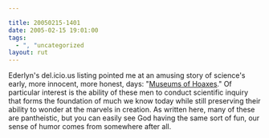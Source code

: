 ```yaml
---

title: 20050215-1401
date: 2005-02-15 19:01:00
tags:
  - ", "uncategorized
layout: rut
---
```


Ederlyn's del.icio.us listing pointed me at an amusing story
of science's early, more innocent, more honest, days: "<a href="http://www.museumofhoaxes.com/hoaxmuseums.html">Museums of
Hoaxes</a>."  Of particular interest is the ability of these men to
conduct scientific inquiry that forms the foundation of much we know
today while still preserving their ability to wonder at the marvels
in creation.  As written here, many of these are pantheistic, but
you can easily see God having the same sort of fun, our sense of
humor comes from somewhere after all.

